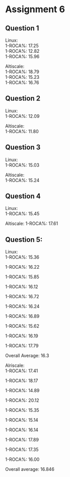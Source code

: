 Assignment 6
===================

Question 1
-------------
Linux:<br/>
1-ROCA%: 17.25<br/>
1-ROCA%: 12.82<br/>
1-ROCA%: 15.96

Altiscale:<br/>
1-ROCA%: 18.79<br/>
1-ROCA%: 15.23<br/>
1-ROCA%: 16.76

Question 2
---------
Linux:<br/>
1-ROCA%: 12.09<br/>

Altiscale:<br/>
1-ROCA%: 11.80<br/>


Question 3
------
Linux:<br/>
1-ROCA%: 15.03

Altiscale:<br/>
1-ROCA%: 15.24


Question 4
----
Linux:<br/>
1-ROCA%: 15.45

Altiscale:
1-ROCA%: 17.61


Question 5:
----
Linux:<br/>
1-ROCA%: 15.36

1-ROCA%: 16.22

1-ROCA%: 15.85

1-ROCA%: 16.12

1-ROCA%: 16.72

1-ROCA%: 16.24

1-ROCA%: 16.89

1-ROCA%: 15.62

1-ROCA%: 16.19

1-ROCA%: 17.79

Overall Average: 16.3

Alriscale:<br/>
1-ROCA%: 17.41

1-ROCA%: 18.17

1-ROCA%: 14.89

1-ROCA%: 20.12

1-ROCA%: 15.35

1-ROCA%: 15.14

1-ROCA%: 16.14

1-ROCA%: 17.89

1-ROCA%: 17.35

1-ROCA%: 16.00

Overall average: 16.846
